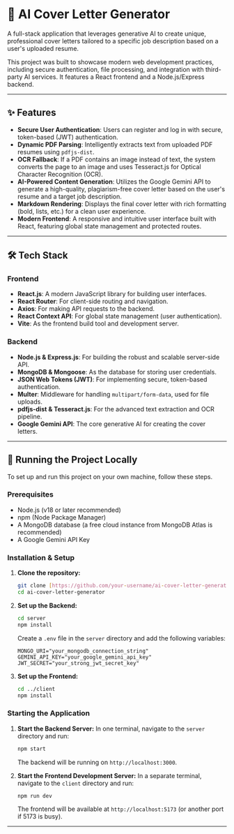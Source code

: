 # 🤖 AI Cover Letter Generator

A full-stack application that leverages generative AI to create unique, professional cover letters tailored to a specific job description based on a user's uploaded resume.

This project was built to showcase modern web development practices, including secure authentication, file processing, and integration with third-party AI services. It features a React frontend and a Node.js/Express backend.



***

## ✨ Features

- **Secure User Authentication**: Users can register and log in with secure, token-based (JWT) authentication.
- **Dynamic PDF Parsing**: Intelligently extracts text from uploaded PDF resumes using `pdfjs-dist`.
- **OCR Fallback**: If a PDF contains an image instead of text, the system converts the page to an image and uses Tesseract.js for Optical Character Recognition (OCR).
- **AI-Powered Content Generation**: Utilizes the Google Gemini API to generate a high-quality, plagiarism-free cover letter based on the user's resume and a target job description.
- **Markdown Rendering**: Displays the final cover letter with rich formatting (bold, lists, etc.) for a clean user experience.
- **Modern Frontend**: A responsive and intuitive user interface built with React, featuring global state management and protected routes.

***

## 🛠️ Tech Stack

### Frontend
- **React.js**: A modern JavaScript library for building user interfaces.
- **React Router**: For client-side routing and navigation.
- **Axios**: For making API requests to the backend.
- **React Context API**: For global state management (user authentication).
- **Vite**: As the frontend build tool and development server.

### Backend
- **Node.js & Express.js**: For building the robust and scalable server-side API.
- **MongoDB & Mongoose**: As the database for storing user credentials.
- **JSON Web Tokens (JWT)**: For implementing secure, token-based authentication.
- **Multer**: Middleware for handling `multipart/form-data`, used for file uploads.
- **pdfjs-dist & Tesseract.js**: For the advanced text extraction and OCR pipeline.
- **Google Gemini API**: The core generative AI for creating the cover letters.

***

## 🚀 Running the Project Locally

To set up and run this project on your own machine, follow these steps.

### Prerequisites
- Node.js (v18 or later recommended)
- npm (Node Package Manager)
- A MongoDB database (a free cloud instance from MongoDB Atlas is recommended)
- A Google Gemini API Key

### Installation & Setup

1.  **Clone the repository:**
    ```bash
    git clone [https://github.com/your-username/ai-cover-letter-generator.git](https://github.com/your-username/ai-cover-letter-generator.git)
    cd ai-cover-letter-generator
    ```

2.  **Set up the Backend:**
    ```bash
    cd server
    npm install
    ```
    Create a `.env` file in the `server` directory and add the following variables:
    ```
    MONGO_URI="your_mongodb_connection_string"
    GEMINI_API_KEY="your_google_gemini_api_key"
    JWT_SECRET="your_strong_jwt_secret_key"
    ```

3.  **Set up the Frontend:**
    ```bash
    cd ../client
    npm install
    ```

### Starting the Application

1.  **Start the Backend Server:**
    In one terminal, navigate to the `server` directory and run:
    ```bash
    npm start
    ```
    The backend will be running on `http://localhost:3000`.

2.  **Start the Frontend Development Server:**
    In a separate terminal, navigate to the `client` directory and run:
    ```bash
    npm run dev
    ```
    The frontend will be available at `http://localhost:5173` (or another port if 5173 is busy).

***